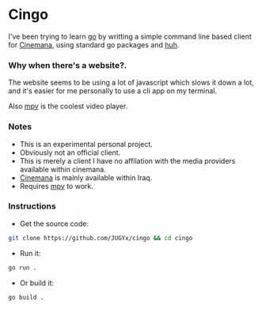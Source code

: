 # Cingo
I've been trying to learn [go](https://go.dev) by writting a simple command line based client for [Cinemana](https://cinemana.shabakaty.com), using standard go packages and [huh](https://github.com/charmbracelet/huh).

### Why when there's a website?.
The website seems to be using a lot of javascript which slows it down a lot, and it's easier for me personally to use a cli app on my terminal.

Also [mpv](https://mpv.io) is the coolest video player.

### Notes
- This is an experimental personal project.
- Obviously not an official client.
- This is merely a client I have no affilation with the media providers available within cinemana.
- [Cinemana](https://cinemana.shabakaty.com) is mainly available within Iraq.
- Requires [mpv](https://mpv.io) to work.

### Instructions
- Get the source code:
```sh
git clone https://github.com/JUGYx/cingo && cd cingo
```
- Run it:
```sh
go run .
```
- Or build it:
```sh
go build .
```
